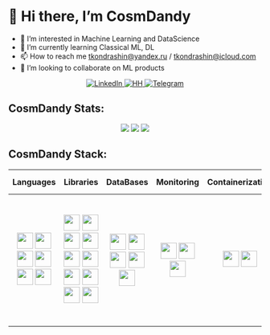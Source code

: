 # 👋 Hi there, I’m CosmDandy

- 👀 I’m interested in Machine Learning and DataScience
- 🌱 I’m currently learning Classical ML, DL
- 📫 How to reach me tkondrashin@yandex.ru / tkondrashin@icloud.com
- 💞️ I’m looking to collaborate on ML products

<div id="badges" align="center">
  <a href="#">
    <img src="https://img.shields.io/badge/LinkedIn-blue?style=flat&logo=linkedin&logoColor=white" alt="LinkedIn">
  </a>
  <a href="https://habr.com/ru/users/CosmDandy/">
    <img src="https://img.shields.io/badge/Habr-red?style=flat&logo=habr&logoColor=white" alt="HH">
  </a>
  <a href="https://t.me/ViCosmDandy">
    <img src="https://img.shields.io/badge/Telegram-blue?style=flat&logo=telegram&logoColor=white" alt="Telegram">
  </a>
</div>

## CosmDandy Stats:

<div align="center">
    <img src="https://streak-stats.demolab.com?user=CosmDandy&theme=graywhite&card_width=800">
    <img src="https://github-readme-stats.vercel.app/api?username=CosmDandy&show_icons=true&theme=graywhite&rank_icon=github&border_color=ABABAB&card_width=800">
    <img src="https://github-readme-stats.vercel.app/api/top-langs/?username=CosmDandy&layout=compact&theme=graywhite&&border_color=ABABAB&card_width=800">
</div>

## CosmDandy Stack:

|                                                                                                                                                                                                                            Languages                                                                                                                                                                                                                             |                                                                                                                                                                                                                                                                                                                                                                                             Libraries                                                                                                                                                                                                                                                                                                                                                                                             |                                                                                                                                                                                            DataBases                                                                                                                                                                                             |                                                                                                                Monitoring                                                                                                                |                                                                              Сontainerization                                                                              |                                                                 Version Control                                                                  |                                                                          Writing                                                                           |                                                                                                                                                                                                                                                                                                                             Tools                                                                                                                                                                                                                                                                                                                              |
|:----------------------------------------------------------------------------------------------------------------------------------------------------------------------------------------------------------------------------------------------------------------------------------------------------------------------------------------------------------------------------------------------------------------------------------------------------------------:|:-------------------------------------------------------------------------------------------------------------------------------------------------------------------------------------------------------------------------------------------------------------------------------------------------------------------------------------------------------------------------------------------------------------------------------------------------------------------------------------------------------------------------------------------------------------------------------------------------------------------------------------------------------------------------------------------------------------------------------------------------------------------------------------------------:|:------------------------------------------------------------------------------------------------------------------------------------------------------------------------------------------------------------------------------------------------------------------------------------------------------------------------------------------------------------------------------------------------:|:----------------------------------------------------------------------------------------------------------------------------------------------------------------------------------------------------------------------------------------:|:--------------------------------------------------------------------------------------------------------------------------------------------------------------------------:|:------------------------------------------------------------------------------------------------------------------------------------------------:|:----------------------------------------------------------------------------------------------------------------------------------------------------------:|:--------------------------------------------------------------------------------------------------------------------------------------------------------------------------------------------------------------------------------------------------------------------------------------------------------------------------------------------------------------------------------------------------------------------------------------------------------------------------------------------------------------------------------------------------------------------------------------------------------------------------------------------------------------:|
| <img height="32" src="https://unpkg.com/simple-icons@v9/icons/python.svg"> <img height="32" src="https://unpkg.com/simple-icons@v9/icons/jupyter.svg"> <img height="32" src="https://unpkg.com/simple-icons@v9/icons/javascript.svg"> <img height="32" src="https://unpkg.com/simple-icons@v9/icons/html5.svg"> <img height="32" src="https://unpkg.com/simple-icons@v9/icons/css3.svg"> <img height="32" src="https://unpkg.com/simple-icons@v9/icons/php.svg"> | <img height="32" src="https://unpkg.com/simple-icons@v9/icons/pandas.svg">  <img height="32" src="https://unpkg.com/simple-icons@v9/icons/numpy.svg">  <img height="32" src="https://unpkg.com/simple-icons@v9/icons/scipy.svg">  <img height="32" src="https://unpkg.com/simple-icons@v9/icons/pytorch.svg">  <img height="32" src="https://unpkg.com/simple-icons@v9/icons/tensorflow.svg">  <img height="32" src="https://unpkg.com/simple-icons@v9/icons/scikitlearn.svg">  <img height="32" src="https://unpkg.com/simple-icons@v9/icons/plotly.svg">  <img height="32" src="https://unpkg.com/simple-icons@v9/icons/selenium.svg">  <img height="32" src="https://unpkg.com/simple-icons@v9/icons/flask.svg"> <img height="32" src="https://unpkg.com/simple-icons@v9/icons/bootstrap.svg"> | <img height="32" src="https://unpkg.com/simple-icons@v9/icons/postgresql.svg">  <img height="32" src="https://unpkg.com/simple-icons@v9/icons/clickhouse.svg">  <img height="32" src="https://unpkg.com/simple-icons@v9/icons/redis.svg">  <img height="32" src="https://unpkg.com/simple-icons@v9/icons/sqlite.svg">  <img height="32" src="https://unpkg.com/simple-icons@v9/icons/mysql.svg"> | <img height="32" src="https://unpkg.com/simple-icons@v9/icons/grafana.svg">  <img height="32" src="https://unpkg.com/simple-icons@v9/icons/prometheus.svg">  <img height="32" src="https://unpkg.com/simple-icons@v9/icons/graylog.svg"> | <img height="32" src="https://cdn.jsdelivr.net/npm/simple-icons@v9/icons/docker.svg">  <img height="32" src="https://unpkg.com/simple-icons@v9/icons/linuxcontainers.svg"> | <img height="32" src="https://unpkg.com/simple-icons@v9/icons/git.svg">  <img height="32" src="https://unpkg.com/simple-icons@v9/icons/dvc.svg"> | <img height="32" src="https://unpkg.com/simple-icons@v9/icons/obsidian.svg">  <img height="32" src="https://unpkg.com/simple-icons@v9/icons/markdown.svg"> | <img height="32" src="https://unpkg.com/simple-icons@v9/icons/visualstudiocode.svg">  <img height="32" src="https://unpkg.com/simple-icons@v9/icons/pycharm.svg">  <img height="32" src="https://unpkg.com/simple-icons@v9/icons/datagrip.svg">  <img height="32" src="https://unpkg.com/simple-icons@v9/icons/phpstorm.svg">  <img height="32" src="https://unpkg.com/simple-icons@v9/icons/warp.svg"> <img height="32" src="https://unpkg.com/simple-icons@v9/icons/figma.svg"> <img height="32" src="https://unpkg.com/simple-icons@v9/icons/adobephotoshop.svg"> <img height="32" src="https://unpkg.com/simple-icons@v9/icons/adobelightroomclassic.svg"> |